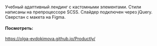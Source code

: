 Учебный адаптивный лендинг с кастомными элементами. Стили написаны на препроцессоре SCSS. Слайдер подключен через jQuery. Сверстан с макета на Figma.

#### Посмотреть:

https://olga-evdokimova.github.io/Productly/


